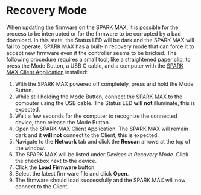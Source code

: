 # Recovery Mode

When updating the firmware on the SPARK MAX, it is possible for the process to be interrupted or for the firmware to be corrupted by a bad download. In this state, the Status LED will be dark and the SPARK MAX will fail to operate. SPARK MAX has a built-in recovery mode that can force it to accept new firmware even if the controller seems to be bricked. The following procedure requires a small tool, like a straightened paper clip, to press the Mode Button, a USB C cable, and a computer with the [SPARK MAX Client Application](../spark-max-client/getting-started-with-the-spark-max-client/) installed:

1. With the SPARK MAX powered off completely, press and hold the Mode Button.
2. While still holding the Mode Button, connect the SPARK MAX to the computer using the USB cable. The Status LED **will not** illuminate, this is expected.
3. Wait a few seconds for the computer to recognize the connected device, then release the Mode Button.
4. Open the SPARK MAX Client Application. The SPARK MAX will remain dark and it **will not** connect to the Client, this is expected.
5. Navigate to the **Network** tab and click the **Rescan** arrows at the top of the window.
6. The SPARK MAX will be listed under _Devices in Recovery Mode._ Click the checkbox next to the device.
7. Click the **Load Firmware** button.
8. Select the latest firmware file and click **Open**.
9. The firmware should load successfully and the SPARK MAX will now connect to the Client.

